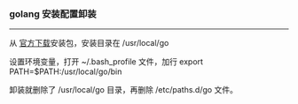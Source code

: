 ### golang 安装配置卸装
***
从 [官方下载](https://golang.org/dl/)安装包，安装目录在 /usr/local/go

设置环境变量，打开 ~/.bash_profile 文件，加行 export PATH=$PATH:/usr/local/go/bin

卸装就删除了 /usr/local/go 目录，再删除 /etc/paths.d/go 文件。